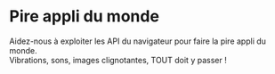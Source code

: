 Pire appli du monde
===================

Aidez-nous à exploiter les API du navigateur pour faire la pire appli du monde.  
Vibrations, sons, images clignotantes, TOUT doit y passer !
